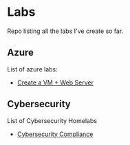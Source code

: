 # Labs
Repo listing all the labs I've create so far.

## Azure
List of azure labs:

- [Create a VM + Web Server](https://github.com/DanielDominguezBender/Azure-Create-a-VM-machine)

## Cybersecurity
List of Cybersecurity Homelabs

- [Cybersecurity Compliance](https://github.com/DanielDominguezBender/Cybersecurity_Compliance)

